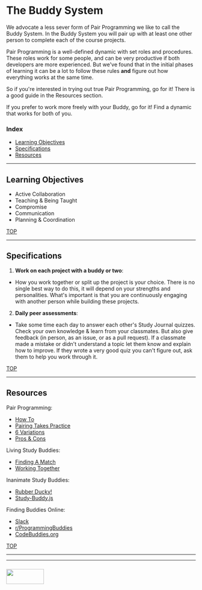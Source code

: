# The Buddy System

We advocate a less sever form of Pair Programming we like to call the Buddy System.  In the Buddy System you will pair up with at least one other person to complete each of the course projects.  

Pair Programming is a well-defined dynamic with set roles and procedures.  These roles work for some people, and can be very productive if both developers are more experienced.  But we've found that in the initial phases of learning it can be a lot to follow these rules __and__ figure out how everything works at the same time.  

So if you're interested in trying out true Pair Programming, go for it!  There is a good guide in the Resources section.  

If you prefer to work more freely with your Buddy, go for it!  Find a dynamic that works for both of you.

### Index
* [Learning Objectives](#learning-objectives)
* [Specifications](#specifications)
* [Resources](#resources)  

---

## Learning Objectives

* Active Collaboration
* Teaching & Being Taught
* Compromise
* Communication
* Planning & Coordination

[TOP](#index)

---

## Specifications


1. __Work on each project with a buddy or two__:
* How you work together or split up the project is your choice.  There is no single best way to do this, it will depend on your strengths and personalities.  What's important is that you are continuously engaging with another person while building these projects.  
2. __Daily peer assessments__:
* Take some time each day to answer each other's Study Journal quizzes.  Check your own knowledge & learn from your classmates.  But also give feedback (in person, as an issue, or as a pull request).  If a classmate made a mistake or didn't understand a topic let them know and explain how to improve.  If they wrote a very good quiz you can't figure out, ask them to help you work through it.


[TOP](#index)

---

## Resources



Pair Programming:
* [How To](https://www.wikihow.com/Pair-Program)
* [Pairing Takes Practice](https://medium.com/@jdxcode/how-to-pair-program-d6741077e513)
* [6 Variations](https://stackify.com/pair-programming-styles/)
* [Pros & Cons](https://medium.freecodecamp.org/the-benefits-and-pitfalls-of-pair-programming-in-the-workplace-e68c3ed3c81f)

Living Study Buddies:
* [Finding A Match](https://gradeslam.org/blog/what-to-look-for-in-a-study-partner)
* [Working Together](http://www.eduinreview.com/blog/2010/01/study-with-a-partner-to-succeed/)

Inanimate Study Buddies:
* [Rubber Ducky!](https://rubberduckdebugging.com)
* [Study-Buddy.js](https://github.com/teesloane/Study-Buddy)

Finding Buddies Online:
* [Slack](https://join.slack.com/t/elewa-academy/shared_invite/enQtMjk4OTA3OTM1NjIwLTA2ZmQ0NDVhNjQxZWM2NjNhNmMyNmVhZGNhZmJmZTY1OWQ4Nzc0ZTkzZGE3NjdiYTYwYThlNzI3YTg2NGM5MGM)
* [r/ProgrammingBuddies](https://www.reddit.com/r/ProgrammingBuddies/)
* [CodeBuddies.org](https://codebuddies.org)

[TOP](#index)


___
___
### <a href="http://elewa.education/blog" target="_blank"><img src="https://user-images.githubusercontent.com/18554853/34921062-506450ae-f97d-11e7-875f-6feeb26ad72d.png" width="100" height="40"/></a>

